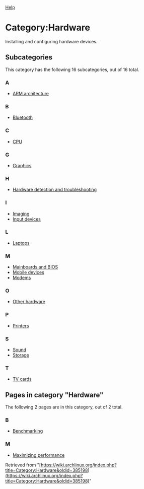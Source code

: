 [Help](//www.mediawiki.org/wiki/Special:MyLanguage/Help:Categories)

# Category:Hardware

Installing and configuring hardware devices.

## Subcategories

This category has the following 16 subcategories, out of 16 total.

### A

*   [ARM architecture](/index.php/Category:ARM_architecture "Category:ARM architecture")

### B

*   [Bluetooth](/index.php/Category:Bluetooth "Category:Bluetooth")

### C

*   [CPU](/index.php/Category:CPU "Category:CPU")

### G

*   [Graphics](/index.php/Category:Graphics "Category:Graphics")

### H

*   [Hardware detection and troubleshooting](/index.php/Category:Hardware_detection_and_troubleshooting "Category:Hardware detection and troubleshooting")

### I

*   [Imaging](/index.php/Category:Imaging "Category:Imaging")
*   [Input devices](/index.php/Category:Input_devices "Category:Input devices")

### L

*   [Laptops](/index.php/Category:Laptops "Category:Laptops")

### M

*   [Mainboards and BIOS](/index.php/Category:Mainboards_and_BIOS "Category:Mainboards and BIOS")
*   [Mobile devices](/index.php/Category:Mobile_devices "Category:Mobile devices")
*   [Modems](/index.php/Category:Modems "Category:Modems")

### O

*   [Other hardware](/index.php/Category:Other_hardware "Category:Other hardware")

### P

*   [Printers](/index.php/Category:Printers "Category:Printers")

### S

*   [Sound](/index.php/Category:Sound "Category:Sound")
*   [Storage](/index.php/Category:Storage "Category:Storage")

### T

*   [TV cards](/index.php/Category:TV_cards "Category:TV cards")

## Pages in category "Hardware"

The following 2 pages are in this category, out of 2 total.

### B

*   [Benchmarking](/index.php/Benchmarking "Benchmarking")

### M

*   [Maximizing performance](/index.php/Maximizing_performance "Maximizing performance")

Retrieved from "[https://wiki.archlinux.org/index.php?title=Category:Hardware&oldid=385198](https://wiki.archlinux.org/index.php?title=Category:Hardware&oldid=385198)"